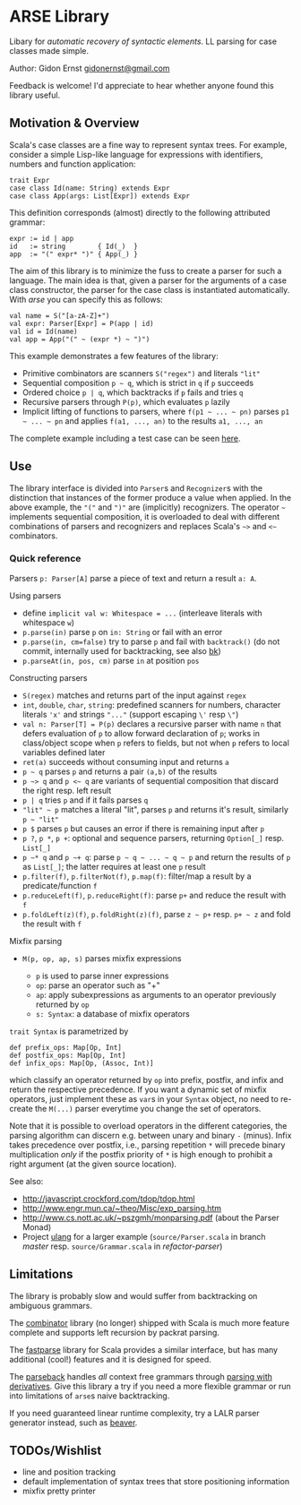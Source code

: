 ARSE Library
============

Libary for *automatic recovery of syntactic elements*.
LL parsing for case classes made simple.

Author: Gidon Ernst <gidonernst@gmail.com>

Feedback is welcome! I'd appreciate to hear whether anyone found this library useful.

Motivation & Overview
---------------------

Scala's case classes are a fine way to represent syntax trees. For example,
consider a simple Lisp-like language for expressions with identifiers, numbers
and function application:

    trait Expr
    case class Id(name: String) extends Expr
    case class App(args: List[Expr]) extends Expr

This definition corresponds (almost) directly to the following attributed grammar:

    expr := id | app
    id   := string        { Id(_)  }
    app  := "(" expr* ")" { App(_) }

The aim of this library is to minimize the fuss to create a parser for such a
language. The main idea is that, given a parser for the arguments of a case
class constructor, the parser for the case class is instantiated automatically.
With *arse* you can specify this as follows:

    val name = S("[a-zA-Z]+")
    val expr: Parser[Expr] = P(app | id)
    val id = Id(name)
    val app = App("(" ~ (expr *) ~ ")")

This example demonstrates a few features of the library:

-   Primitive combinators are scanners `S("regex")` and literals `"lit"`
-   Sequential composition `p ~ q`, which is strict in `q` if `p` succeeds
-   Ordered choice `p | q`, which backtracks if `p` fails and tries `q`
-   Recursive parsers through `P(p)`, which evaluates `p` lazily
-   Implicit lifting of functions to parsers, where `f(p1 ~ ... ~ pn)` parses `p1 ~ ... ~ pn` and applies `f(a1, ..., an)` to the results `a1, ..., an`

The complete example including a test case can be seen
[here](https://github.com/gernst/arse/blob/master/src/test/scala/arse/test/Expr.scala).

Use
---

The library interface is divided into `Parser`s and `Recognizer`s
with the distinction that instances of the former produce a value when applied.
In the above example, the `"("` and `")"` are (implicitly) recognizers.
The operator `~` implements sequential composition, it is overloaded to deal
with different combinations of parsers and recognizers and replaces Scala's `~>`
and `<~` combinators.

### Quick reference

Parsers `p: Parser[A]` parse a piece of text and return a result `a: A`.

Using parsers

-   define `implicit val w: Whitespace = ...` (interleave literals with whitespace `w`)
-   `p.parse(in)` parse `p` on `in: String` or fail with an error
-   `p.parse(in, cm=false)` try to parse `p` and fail with `backtrack()`
    (do not commit, internally used for backtracking, see also [bk](https://github.com/gernst/bk))
-   `p.parseAt(in, pos, cm)` parse `in` at position `pos`

Constructing parsers

-   `S(regex)` matches and returns part of the input against `regex`
-   `int`, `double`, `char`, `string`: predefined scanners for numbers, character literals `'x'` and strings `"..."` (support escaping `\'` resp `\"`)
-   `val n: Parser[T] = P(p)` declares a recursive parser with name `n` that defers evaluation of `p` to allow forward declaration of `p`;
     works in class/object scope when `p` refers to fields, but not when `p` refers to local variables defined later
-   `ret(a)` succeeds without consuming input and returns `a`
-   `p ~ q` parses `p` and returns a pair `(a,b)` of the results
-   `p ~> q` and `p <~ q` are variants of sequential composition that discard the right resp. left result
-   `p | q` tries `p` and if it fails parses `q`
-   `"lit" ~ p` matches a literal "lit", parses `p` and returns it's result, similarly `p ~ "lit"`
-   `p $` parses `p` but causes an error if there is remaining input after `p`
-   `p ?`, `p *`, `p +`: optional and sequence parsers, returning `Option[_]` resp. `List[_]`
-   `p ~* q` and `p ~+ q`: parse `p ~ q ~ ... ~ q ~ p` and return the results of `p` as `List[_]`; the latter requires at least one `p` result
-   `p.filter(f)`, `p.filterNot(f)`, `p.map(f)`: filter/map a result by a predicate/function `f`
-   `p.reduceLeft(f)`, `p.reduceRight(f)`: parse `p+` and reduce the result with `f`
-   `p.foldLeft(z)(f)`, `p.foldRight(z)(f)`, parse `z ~ p+` resp. `p+ ~ z` and fold the result with `f`

Mixfix parsing

-   `M(p, op, ap, s)` parses mixfix expressions

    - `p` is used to parse inner expressions
    - `op`: parse an operator such as "+"
    - `ap`: apply subexpressions as arguments to an operator previously returned by `op`
    - `s: Syntax`: a database of mixfix operators

`trait Syntax` is parametrized by

    def prefix_ops: Map[Op, Int]
    def postfix_ops: Map[Op, Int]
    def infix_ops: Map[Op, (Assoc, Int)]

which classify an operator returned by `op` into prefix, postfix, and infix
and return the respective precedence.
If you want a dynamic set of mixfix operators, just implement these as `var`s
in your `Syntax` object, no need to re-create the `M(...)` parser everytime you change the set of operators.

Note that it is possible to overload operators in the different categories,
the parsing algorithm can discern e.g. between unary and binary `-` (minus).
Infix takes precedence over postfix,
i.e., parsing repetition `*` will precede binary multiplication
*only* if the postfix priority of `*` is high enough to prohibit a right
argument (at the given source location).

See also:

- <http://javascript.crockford.com/tdop/tdop.html>
- <http://www.engr.mun.ca/~theo/Misc/exp_parsing.htm>
- <http://www.cs.nott.ac.uk/~pszgmh/monparsing.pdf> (about the Parser Monad)
- Project [ulang](https://github.com/gernst/ulang) for a larger example
  (`source/Parser.scala` in branch *master*
   resp. `source/Grammar.scala` in *refactor-parser*)

Limitations
-----------

The library is probably slow and would suffer from backtracking on ambiguous grammars.

The [combinator](https://github.com/scala/scala-parser-combinators)
library (no longer) shipped with Scala is much more feature complete and supports
left recursion by packrat parsing.

The [fastparse](http://www.lihaoyi.com/fastparse)
library for Scala provides a similar interface, but has many additional (cool!) features
and it is designed for speed.

The [parseback](https://github.com/djspiewak/parseback)
handles *all* context free grammars through
[parsing with derivatives](http://matt.might.net/articles/parsing-with-derivatives/).
Give this library a try if you need a more flexible grammar
or run into limitations of `arse`s naive backtracking.

If you need guaranteed linear runtime complexity, try a LALR parser generator instead, 
such as [beaver](http://beaver.sourceforge.net).

TODOs/Wishlist
--------------

- line and position tracking
- default implementation of syntax trees that store positioning information
- mixfix pretty printer
